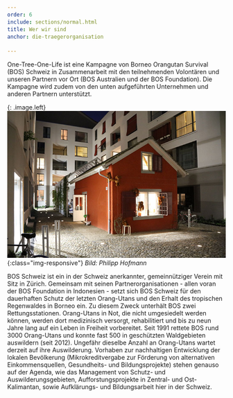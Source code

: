 ```yaml
---
order: 6
include: sections/normal.html
title: Wer wir sind
anchor: die-traegerorganisation

---
```

One-Tree-One-Life ist eine Kampagne von Borneo Orangutan Survival (BOS) Schweiz in Zusammenarbeit mit den teilnehmenden Volontären und unseren Partnern vor Ort (BOS Australien und der BOS Foundation). Die Kampagne wird zudem von den unten aufgeführten Unternehmen und anderen Partnern unterstützt.

{: .image.left}
![BOS HQ Zürich](assets/img/bos-hq.jpg){:class="img-responsive"} _Bild: Philipp Hofmann_

BOS Schweiz ist ein in der Schweiz anerkannter, gemeinnütziger Verein mit Sitz in Zürich. Gemeinsam mit seinen Partnerorganisationen - allen voran der BOS Foundation in Indonesien - setzt sich BOS Schweiz für den dauerhaften Schutz der letzten Orang-Utans und den Erhalt des tropischen Regenwaldes in Borneo ein. Zu diesem Zweck unterhält BOS zwei Rettungsstationen. Orang-Utans in Not, die nicht umgesiedelt werden können, werden dort medizinisch versorgt, rehabilitiert und bis zu neun Jahre lang auf ein Leben in Freiheit vorbereitet. Seit 1991 rettete BOS rund 3000 Orang-Utans und konnte fast 500 in geschützten Waldgebieten auswildern (seit 2012). Ungefähr dieselbe Anzahl an Orang-Utans wartet derzeit auf ihre Auswilderung. Vorhaben zur nachhaltigen Entwicklung der lokalen Bevölkerung (Mikrokreditvergabe zur Förderung von alternativen Einkommensquellen, Gesundheits- und Bildungsprojekte) stehen genauso auf der Agenda, wie das Management von Schutz- und Auswilderungsgebieten, Aufforstungsprojekte in Zentral- und Ost-Kalimantan, sowie Aufklärungs- und Bildungsarbeit hier in der Schweiz.